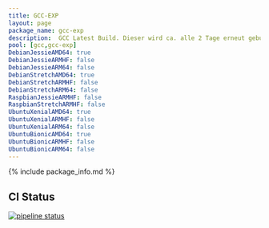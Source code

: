 ```yaml
---
title: GCC-EXP
layout: page
package_name: gcc-exp
description:  GCC Latest Build. Dieser wird ca. alle 2 Tage erneut gebuildet. Es existiert ein gesonderter pool, gcc-exp, damit diese Compiler Version unabhängig von anderen Versionen installiert werden kann.
pool: [gcc,gcc-exp]
DebianJessieAMD64: true
DebianJessieARMHF: false
DebianJessieARM64: false
DebianStretchAMD64: true
DebianStretchARMHF: false
DebianStretchARM64: false
RaspbianJessieARMHF: false
RaspbianStretchARMHF: false
UbuntuXenialAMD64: true
UbuntuXenialARMHF: false
UbuntuXenialARM64: false
UbuntuBionicAMD64: true
UbuntuBionicARMHF: false
UbuntuBionicARM64: false
---
```



{% include package_info.md  %}


## CI Status
 [![pipeline status](https://gitlab.norbert-ruehl.de/packages/gcc-latest/badges/master/pipeline.svg)](https://gitlab.norbert-ruehl.de/packages/gcc-latest/pipelines)

